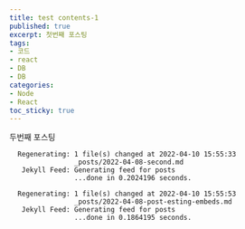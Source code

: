 ```yaml
---
title: test contents-1
published: true
excerpt: 첫번째 포스팅
tags:
- 코드
- react
- DB
- DB
categories:
- Node
- React
toc_sticky: true
---
```


두번째 포스팅

      Regenerating: 1 file(s) changed at 2022-04-10 15:55:33
                    _posts/2022-04-08-second.md
       Jekyll Feed: Generating feed for posts
                    ...done in 0.2024196 seconds.

      Regenerating: 1 file(s) changed at 2022-04-10 15:55:53
                    _posts/2022-04-08-post-esting-embeds.md
       Jekyll Feed: Generating feed for posts
                    ...done in 0.1864195 seconds.
